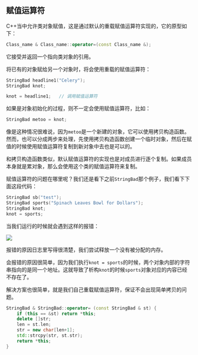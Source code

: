 ## 赋值运算符



C++当中允许类对象赋值，这是通过默认的重载赋值运算符实现的，它的原型如下：



```C++
Class_name & Class_name::operator=(const Class_name &);
```



它接受并返回一个指向类对象的引用。



将已有的对象赋给另一个对象时，将会使用重载的赋值运算符：



```C++
StringBad headline1("Celery");
StringBad knot;

knot = headline1;	// 调用赋值运算符
```



如果是对象初始化的过程，则不一定会使用赋值运算符，比如：



```C++
StringBad metoo = knot;
```



像是这种情况很难说，因为`metoo`是一个新建的对象，它可以使用拷贝构造函数。然而，也可以分成两步来处理，先使用拷贝构造函数创建一个临时对象，然后在赋值的时候使用赋值运算符复制到新对象中去也是可以的。



和拷贝构造函数类似，默认赋值运算符的实现也是对成员进行逐个复制。如果成员本身就是累对象，那么会使用这个类的赋值运算符来复制。



赋值运算符的问题在哪里呢？我们还是看下之前`StringBad`那个例子，我们看下下面这段代码：



```C++
StringBad sb("test");
StringBad sports("Spinach Leaves Bowl for Dollars");
StringBad knot;
knot = sports;
```



当我们运行的时候就会遇到这样的报错：



![](https://tva1.sinaimg.cn/large/008i3skNgy1gxnjjvlq9gj312407u75i.jpg)



报错的原因日志里写得很清楚，我们尝试释放一个没有被分配的内存。



会报错的原因很简单，因为我们执行`knot = sports`的时候，两个对象内部的字符串指向的是同一个地址。这就导致了析构`knot`的时候`sports`对象对应的内容已经不存在了。



解决方案也很简单，就是我们自己重载赋值运算符，保证不会出现简单拷贝的问题。



```C++
StringBad & StringBad::operator= (const StringBad & st) {
    if (this == &st) return *this;
    delete []str;
    len = st.len;
    str = new char[len+1];
    std::strcpy(str, st.str);
    return *this;
}
```

